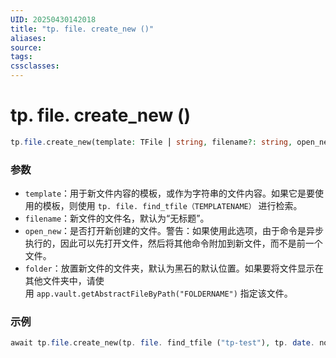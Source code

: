 ```yaml
---
UID: 20250430142018
title: "tp. file. create_new ()"
aliases: 
source: 
tags: 
cssclasses:
---
```

# tp. file. create_new ()
```php
tp.file.create_new(template: TFile ⎮ string, filename?: string, open_new: boolean = false, folder?: TFolder)
```
### 参数

- `template`：用于新文件内容的模板，或作为字符串的文件内容。如果它是要使用的模板，则使用 `tp. file. find_tfile（TEMPLATENAME）` 进行检索。
- `filename`：新文件的文件名，默认为“无标题”。
- `open_new`：是否打开新创建的文件。警告：如果使用此选项，由于命令是异步执行的，因此可以先打开文件，然后将其他命令附加到新文件，而不是前一个文件。
- `folder`：放置新文件的文件夹，默认为黑石的默认位置。如果要将文件显示在其他文件夹中，请使用 `app.vault.getAbstractFileByPath("FOLDERNAME")` 指定该文件。
### 示例
```php
await tp.file.create_new(tp. file. find_tfile ("tp-test"), tp. date. now ("YYMMDD-")+title, true, app.vault.getAbstractFileByPath(MyFolder+ "/" + ntitle));
```